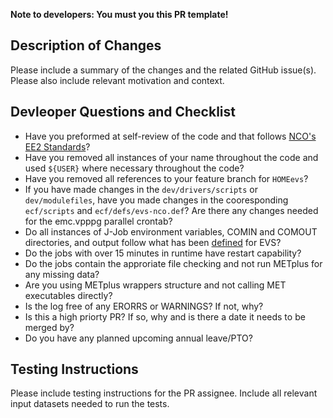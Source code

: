 <b>Note to developers: You must you this PR template!</b>

## Description of Changes

Please include a summary of the changes and the related GitHub issue(s). Please also include relevant motivation and context.

## Devleoper Questions and Checklist

* Have you preformed at self-review of the code and that follows [NCO's EE2 Standards](https://www.nco.ncep.noaa.gov/idsb/implementation_standards/ImplementationStandards.v11.0.0.pdf)?
* Have you removed all instances of your name throughout the code and used `${USER}` where necessary throughout the code?
* Have you removed all references to your feature branch for `HOMEevs`?
* If you have made changes in the `dev/drivers/scripts` or `dev/modulefiles`, have you made changes in the cooresponding `ecf/scripts` and `ecf/defs/evs-nco.def`? Are there any changes needed for the emc.vpppg parallel crontab?
* Do all instances of J-Job environment variables, COMIN and COMOUT directories, and output follow what has been [defined](https://docs.google.com/document/d/1JWg_4q80aYmmAoD21GFjp9R9y5-3w7WGM3-0HJk0Pjs/edit#heading=h.7ysbr191vzu4) for EVS?
* Do the jobs with over 15 minutes in runtime have restart capability?
* Do the jobs contain the approriate file checking and not run METplus for any missing data?
* Are you using METplus wrappers structure and not calling MET executables directly?
* Is the log free of any ERORRS or WARNINGS? If not, why?
* Is this a high priorty PR? If so, why and is there a date it needs to be merged by?
* Do you have any planned upcoming annual leave/PTO?

## Testing Instructions

Please include testing instructions for the PR assignee. Include all relevant input datasets needed to run the tests.
